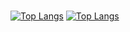 ### 

[![Top Langs](https://github-readme-stats.vercel.app/api?username=Xnox0&theme=react&show_icons=true)](https://github.com/Xnox0/Xnox0)
[![Top Langs](https://github-readme-stats.vercel.app/api/top-langs/?username=Xnox0&hide=javascript,html&show_icons=true&theme=react)](https://github.com/Xnox0/Xnox0)

